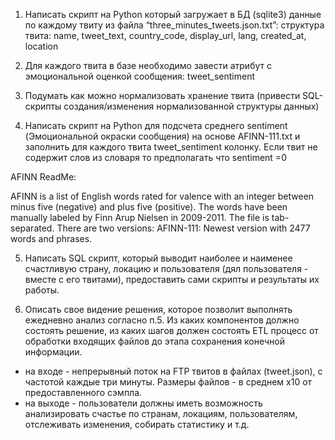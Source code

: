 
1. Написать скрипт на Python который загружает в БД (sqlite3) данные по каждому твиту из файла “three_minutes_tweets.json.txt”:
структура твита: name, tweet_text, country_code, display_url, lang, created_at, location

2. Для каждого твита в базе необходимо завести атрибут с эмоциональной оценкой сообщения: tweet_sentiment

3. Подумать как можно нормализовать хранение твита (привести SQL-скрипты создания/изменения нормализованной структуры данных)

4. Написать скрипт на Python для подсчета среднего sentiment (Эмоциональной окраски сообщения) на основе AFINN-111.txt и заполнить  для каждого твита tweet_sentiment колонку. 
Если твит не содержит слов из словаря то предполагать что sentiment =0

AFINN ReadMe:

AFINN is a list of English words rated for valence with an integer
between minus five (negative) and plus five (positive). The words have
been manually labeled by Finn Arup Nielsen in 2009-2011. The file
is tab-separated. There are two versions:
AFINN-111: Newest version with 2477 words and phrases.

5. Написать SQL скрипт, который выводит наиболее и наименее счастливую страну, локацию и пользователя (дял пользователя - вместе с его твитами), предоставить сами скрипты и результаты их работы.

6. Описать свое видение решения, которое позволит выполнять ежедневно анализ согласно п.5. Из каких компонентов должно состоять решение, из каких шагов должен состоять ETL процесс от обработки входящих файлов до этапа сохранения конечной информации.
- на входе - непрерывный поток на FTP твитов в файлах (tweet.json), с частотой каждые три минуты. Размеры файлов - в среднем x10 от предоставленного сэмпла.
- на выходе - пользователи должны иметь возможность анализировать счастье по странам, локациям, пользователям, отслеживать изменения, собирать статиcтику и т.д. 
